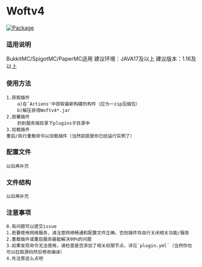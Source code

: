 # Woftv4
[![Package](https://github.com/Prly-zero/Woftv4/actions/workflows/maven.yml/badge.svg)](https://github.com/Prly-zero/Woftv4/actions/workflows/maven.yml)
### 适用说明
BukkitMC/SpigotMC/PaperMC适用
建议环境：JAVA17及以上
建议版本：1.16及以上
### 使用方法
    1.获取插件
        a)在`Actions'中获取最新构建的构件（应为一zip压缩包）
        b)解压获得Woftv4*.jar
    2.部署插件
        扔到服务端目录下plugins子目录中
    3.加载插件
    重启/执行重载命令以加载插件（当然前提是你已经运行实例了）
### 配置文件
    以后再补充
### 文件结构
    以后再补充
### 注意事项
    0.有问题可以提交issue
    1.若要使用网络服务，请注意网络畅通和配置文件正确，否则插件将自行关闭相关功能/服务
    2.重载插件或重启服务器能解决99%的问题
    3.如果发现命令无法使用，请检查是否添加了相关权限节点，详见`plugin.yml`（当然你也可以拉取源码然后修改编译）
    4.先注意这么点吧
